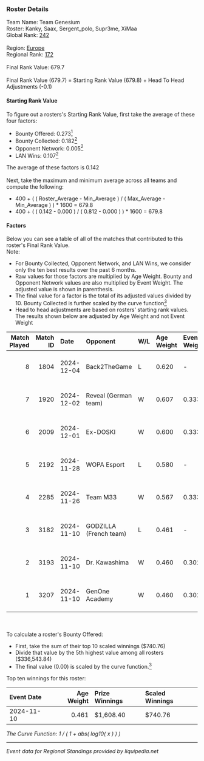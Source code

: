 ### Roster Details<br />
Team Name: Team Genesium<br />
Roster: Kanky, Saax, Sergent_polo, Supr3me, XiMaa<br />
Global Rank: [242](../../standings_global_2025_03_01.md)<br />
<br />
Region: [Europe]( ../../standings_europe_2025_03_01.md)<br />
Regional Rank: [172]( ../../standings_europe_2025_03_01.md)<br />
<br />
Final Rank Value:  679.7<br />
<br />
Final Rank Value (679.7) = Starting Rank Value (679.8) + Head To Head Adjustments (-0.1)<br />

#### Starting Rank Value<br />
To figure out a rosters's Starting Rank Value, first take the average of these four factors:<br />
- Bounty Offered: 0.273[<sup>1</sup>](#table2)
- Bounty Collected: 0.182[<sup>2</sup>](#table1)
- Opponent Network: 0.005[<sup>2</sup>](#table1)
- LAN Wins: 0.107[<sup>2</sup>](#table1)

The average of these factors is 0.142<br />
<br />
Next, take the maximum and minimum average across all teams and compute the following:<br />
- 400 + ( ( Roster_Average - Min_Average ) / ( Max_Average - Min_Average ) ) * 1600 = 679.8
- 400 + ( ( 0.142 - 0.000 ) / ( 0.812 - 0.000 ) ) * 1600 = 679.8


#### Factors<br />
Below you can see a table of all of the matches that contributed to this roster's Final Rank Value.<br />
Note:<br />

- For Bounty Collected, Opponent Network, and LAN Wins, we consider only the ten best results over the past 6 months.
- Raw values for those factors are multiplied by Age Weight. Bounty and Opponent Network values are also multiplied by Event Weight. The adjusted value is shown in parenthesis.
- The final value for a factor is the total of its adjusted values divided by 10. Bounty Collected is further scaled by the curve function[<sup>3</sup>](#curveFunction)
- Head to head adjustments are based on rosters' starting rank values. The results shown below are adjusted by Age Weight and not Event Weight
<span id="table1"></span><br />


| Match Played | Match ID | Date       | Opponent               | W/L | Age Weight | Event Weight | Bounty Collected | Opponent Network | LAN Wins  | H2H Adj. | Roster                                    |
| -: | -: | :- | :- | :- | :- | :- | :- | :- | :- | -: | :- |
|            8 |     1804 | 2024-12-04 | Back2TheGame           | L   | 0.620      | -            | -                | -                | -         |    -8.66 | Kanky, Saax, Sergent_polo, Supr3me, XiMaa |
|            7 |     1920 | 2024-12-02 | Reveal (German team)   | W   | 0.607      | 0.333        | 0.001 (0.000)    | 0.211 (0.043)    | 0 (0.000) |     8.61 | Kanky, Saax, Sergent_polo, Supr3me, XiMaa |
|            6 |     2009 | 2024-12-01 | Ex-DOSKI               | W   | 0.600      | 0.333        | 0.000 (0.000)    | 0.021 (0.004)    | 0 (0.000) |     3.15 | Kanky, Saax, Sergent_polo, Supr3me, XiMaa |
|            5 |     2192 | 2024-11-28 | WOPA Esport            | L   | 0.580      | -            | -                | -                | -         |    -5.61 | Kanky, Saax, Sergent_polo, Supr3me, XiMaa |
|            4 |     2285 | 2024-11-26 | Team M33               | W   | 0.567      | 0.333        | 0.000 (0.000)    | 0.031 (0.006)    | 0 (0.000) |     2.98 | Kanky, Saax, Sergent_polo, Supr3me, XiMaa |
|            3 |     3182 | 2024-11-10 | GODZILLA (French team) | L   | 0.461      | -            | -                | -                | -         |    -7.06 | Kanky, Saax, Sergent_polo, Supr3me, XiMaa |
|            2 |     3193 | 2024-11-10 | Dr. Kawashima          | W   | 0.460      | 0.302        | 0.001 (0.000)    | 0.000 (0.000)    | 1 (0.460) |     4.05 | Kanky, Saax, Sergent_polo, Supr3me, XiMaa |
|            1 |     3207 | 2024-11-10 | GenOne Academy         | W   | 0.460      | 0.302        | 0.000 (0.000)    | 0.000 (0.000)    | 1 (0.460) |     2.49 | Kanky, Saax, Sergent_polo, Supr3me, XiMaa |

<br />
<span id="table2"></span><br />
To calculate a roster's Bounty Offered:<br />

- First, take the sum of their top 10 scaled winnings ($740.76)
- Divide that value by the 5th highest value among all rosters ($336,543.84)
- The final value (0.00) is scaled by the curve function.[<sup>3</sup>](#curveFunction)

Top ten winnings for this roster:<br />

| Event Date | Age Weight | Prize Winnings | Scaled Winnings |
| :- | -: | :- | :- |
| 2024-11-10 |      0.461 | $1,608.40      | $740.76         |


<span id="curveFunction"></span>_The Curve Function: 1 / ( 1 + abs( log10( x ) ) )_<br />

---
_Event data for Regional Standings provided by liquipedia.net_<br />
